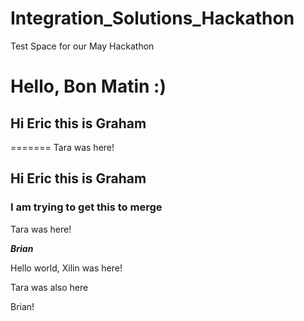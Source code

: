 # Integration_Solutions_Hackathon
Test Space for our May Hackathon 


Hello, Bon Matin :)
=======
## Hi Eric this is Graham
=======
Tara was here!
## Hi Eric this is Graham
### I am trying to get this to merge
Tara was here!

***Brian***

Hello world, Xilin was here!



Tara was also here





Brian!